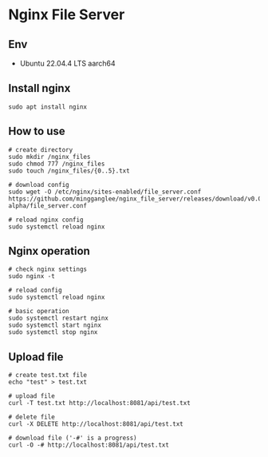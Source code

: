 # Nginx File Server

## Env

- Ubuntu 22.04.4 LTS aarch64

## Install nginx

```shell
sudo apt install nginx
```

## How to use

```shell
# create directory
sudo mkdir /nginx_files
sudo chmod 777 /nginx_files
sudo touch /nginx_files/{0..5}.txt

# download config
sudo wget -O /etc/nginx/sites-enabled/file_server.conf https://github.com/mingganglee/nginx_file_server/releases/download/v0.0.1-alpha/file_server.conf

# reload nginx config
sudo systemctl reload nginx
```

## Nginx operation

```shell
# check nginx settings
sudo nginx -t

# reload config
sudo systemctl reload nginx

# basic operation
sudo systemctl restart nginx
sudo systemctl start nginx
sudo systemctl stop nginx
```

## Upload file

```shell
# create test.txt file
echo "test" > test.txt

# upload file
curl -T test.txt http://localhost:8081/api/test.txt

# delete file
curl -X DELETE http://localhost:8081/api/test.txt

# download file ('-#' is a progress)
curl -O -# http://localhost:8081/api/test.txt
```
